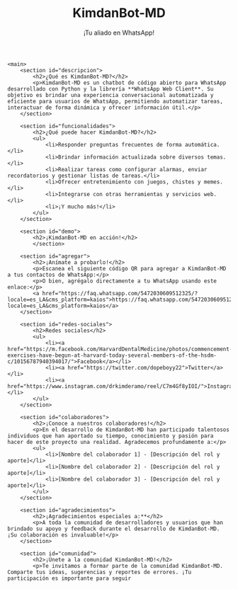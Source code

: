 <!DOCTYPE html>
<html lang="es">
<head>
    <meta charset="UTF-8">
    <meta name="viewport" content="width=device-width, initial-scale=1.0">
    <title>KimdanBot-MD: ¡Tu aliado en WhatsApp!</title>
    <link rel="stylesheet" href="style.css">
</head>
<body>
    <header>
        <h1>KimdanBot-MD</h1>
        <p>¡Tu aliado en WhatsApp!</p>
    </header>

    <main>
        <section id="descripcion">
            <h2>¿Qué es KimdanBot-MD?</h2>
            <p>KimdanBot-MD es un chatbot de código abierto para WhatsApp desarrollado con Python y la librería **WhatsApp Web Client**. Su objetivo es brindar una experiencia conversacional automatizada y eficiente para usuarios de WhatsApp, permitiendo automatizar tareas, interactuar de forma dinámica y ofrecer información útil.</p>
        </section>

        <section id="funcionalidades">
            <h2>¿Qué puede hacer KimdanBot-MD?</h2>
            <ul>
                <li>Responder preguntas frecuentes de forma automática.</li>
                <li>Brindar información actualizada sobre diversos temas.</li>
                <li>Realizar tareas como configurar alarmas, enviar recordatorios y gestionar listas de tareas.</li>
                <li>Ofrecer entretenimiento con juegos, chistes y memes.</li>
                <li>Integrarse con otras herramientas y servicios web.</li>
                <li>¡Y mucho más!</li>
            </ul>
        </section>

        <section id="demo">
            <h2>¡KimdanBot-MD en acción!</h2>
            </section>

        <section id="agregar">
            <h2>¡Anímate a probarlo!</h2>
            <p>Escanea el siguiente código QR para agregar a KimdanBot-MD a tus contactos de WhatsApp:</p>
            <p>O bien, agrégalo directamente a tu WhatsApp usando este enlace:</p>
            <a href="https://faq.whatsapp.com/5472030609512325/?locale=es_LA&cms_platform=kaios">https://faq.whatsapp.com/5472030609512325/?locale=es_LA&cms_platform=kaios</a>
        </section>

        <section id="redes-sociales">
            <h2>Redes sociales</h2>
            <ul>
                <li><a href="https://m.facebook.com/HarvardDentalMedicine/photos/commencement-exercises-have-begun-at-harvard-today-several-members-of-the-hsdm-c/10156787940394017/">Facebook</a></li>
                <li><a href="https://twitter.com/dopeboyy22">Twitter</a></li>
                <li><a href="https://www.instagram.com/drkimderamo/reel/C7m4Gf8yIOI/">Instagram</a></li>
            </ul>
        </section>

        <section id="colaboradores">
            <h2>¡Conoce a nuestros colaboradores!</h2>
            <p>En el desarrollo de KimdanBot-MD han participado talentosos individuos que han aportado su tiempo, conocimiento y pasión para hacer de este proyecto una realidad. Agradecemos profundamente a:</p>
            <ul>
                <li>[Nombre del colaborador 1] - [Descripción del rol y aporte]</li>
                <li>[Nombre del colaborador 2] - [Descripción del rol y aporte]</li>
                <li>[Nombre del colaborador 3] - [Descripción del rol y aporte]</li>
            </ul>
        </section>

        <section id="agradecimientos">
            <h2>¡Agradecimientos especiales a:**</h2>
            <p>A toda la comunidad de desarrolladores y usuarios que han brindado su apoyo y feedback durante el desarrollo de KimdanBot-MD. ¡Su colaboración es invaluable!</p>
        </section>

        <section id="comunidad">
            <h2>¡Únete a la comunidad KimdanBot-MD!</h2>
            <p>Te invitamos a formar parte de la comunidad KimdanBot-MD. Comparte tus ideas, sugerencias y reportes de errores. ¡Tu participación es importante para seguir
